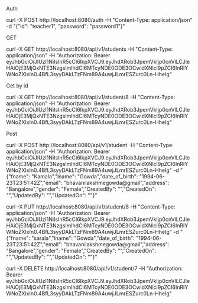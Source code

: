 Auth

curl -X POST http://localhost:8080/auth -H "Content-Type: application/json" -d "{\"id\": \"teacher1\", \"password\": \"password1\"}"

GET

curl -X GET http://localhost:8080/api/v1/students -H "Content-Type: application/json" -H "Authorization: Bearer eyJhbGciOiJIUzI1NiIsInR5cCI6IkpXVCJ9.eyJhdXRob3JpemVkIjp0cnVlLCJleHAiOjE3MjQxNTE3NzgsImlhdCI6MTcyNDE0ODE3OCwidXNlcl9pZCI6InRlYWNoZXIxIn0.4BfL3syyDAkLTzFNm89A4uwjJLmrESZurc0Ln-HheIg"

Get by id

curl -X GET http://localhost:8080/api/v1/student/8 -H "Content-Type: application/json" -H "Authorization: Bearer eyJhbGciOiJIUzI1NiIsInR5cCI6IkpXVCJ9.eyJhdXRob3JpemVkIjp0cnVlLCJleHAiOjE3MjQxNTE3NzgsImlhdCI6MTcyNDE0ODE3OCwidXNlcl9pZCI6InRlYWNoZXIxIn0.4BfL3syyDAkLTzFNm89A4uwjJLmrESZurc0Ln-HheIg"

Post

curl -X POST http://localhost:8080/api/v1/student -H "Content-Type: application/json" -H "Authorization: Bearer eyJhbGciOiJIUzI1NiIsInR5cCI6IkpXVCJ9.eyJhdXRob3JpemVkIjp0cnVlLCJleHAiOjE3MjQxNTE3NzgsImlhdCI6MTcyNDE0ODE3OCwidXNlcl9pZCI6InRlYWNoZXIxIn0.4BfL3syyDAkLTzFNm89A4uwjJLmrESZurc0Ln-HheIg" -d "{\"fname\": \"Kamala\",\"lname\": \"Gowda\",\"date_of_birth\": \"1994-06-23T23:51:42Z\",\"email\": \"bhavanilakshmegowda@gmail\",\"address\": \"Bangalore\",\"gender\": \"Female\",\"CreatedBy\": \"\",\"CreatedOn\": \"\",\"UpdatedBy\": \"\",\"UpdatedOn\": \"\"}"


curl -X PUT http://localhost:8080/api/v1/student/8 -H "Content-Type: application/json" -H "Authorization: Bearer eyJhbGciOiJIUzI1NiIsInR5cCI6IkpXVCJ9.eyJhdXRob3JpemVkIjp0cnVlLCJleHAiOjE3MjQxNTE3NzgsImlhdCI6MTcyNDE0ODE3OCwidXNlcl9pZCI6InRlYWNoZXIxIn0.4BfL3syyDAkLTzFNm89A4uwjJLmrESZurc0Ln-HheIg" -d "{\"fname\": \"sarala\",\"lname\": \"Gowda\",\"date_of_birth\": \"1994-06-23T23:51:42Z\",\"email\": \"bhavanilakshmegowda@gmail\",\"address\": \"Bangalore\",\"gender\": \"Female\",\"CreatedBy\": \"\",\"CreatedOn\": \"\",\"UpdatedBy\": \"\",\"UpdatedOn\": \"\"}"


curl -X DELETE http://localhost:8080/api/v1/student/7 -H "Authorization: Bearer eyJhbGciOiJIUzI1NiIsInR5cCI6IkpXVCJ9.eyJhdXRob3JpemVkIjp0cnVlLCJleHAiOjE3MjQxNTE3NzgsImlhdCI6MTcyNDE0ODE3OCwidXNlcl9pZCI6InRlYWNoZXIxIn0.4BfL3syyDAkLTzFNm89A4uwjJLmrESZurc0Ln-HheIg"
